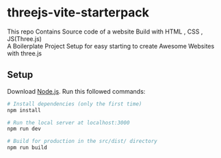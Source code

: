 # threejs-vite-starterpack
This repo Contains Source code of a website Build with HTML , CSS , JS(Three.js)  
A Boilerplate Project Setup for easy starting to create Awesome Websites with three.js


## Setup
Download [Node.js](https://nodejs.org/en/download/).
Run this followed commands:

``` bash
# Install dependencies (only the first time)
npm install

# Run the local server at localhost:3000
npm run dev

# Build for production in the src/dist/ directory
npm run build
```
